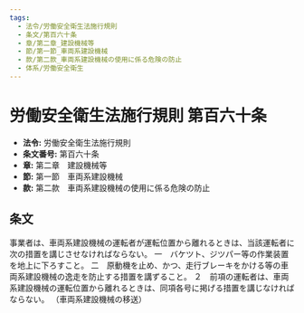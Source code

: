```yaml
---
tags:
  - 法令/労働安全衛生法施行規則
  - 条文/第百六十条
  - 章/第二章_建設機械等
  - 節/第一節_車両系建設機械
  - 款/第二款_車両系建設機械の使用に係る危険の防止
  - 体系/労働安全衛生
---
```

# 労働安全衛生法施行規則 第百六十条

- **法令:** 労働安全衛生法施行規則
- **条文番号:** 第百六十条
- **章:** 第二章　建設機械等
- **節:** 第一節　車両系建設機械
- **款:** 第二款　車両系建設機械の使用に係る危険の防止

## 条文
事業者は、車両系建設機械の運転者が運転位置から離れるときは、当該運転者に次の措置を講じさせなければならない。
一　バケツト、ジツパー等の作業装置を地上に下ろすこと。
二　原動機を止め、かつ、走行ブレーキをかける等の車両系建設機械の逸走を防止する措置を講ずること。
２　前項の運転者は、車両系建設機械の運転位置から離れるときは、同項各号に掲げる措置を講じなければならない。
（車両系建設機械の移送）

